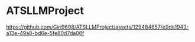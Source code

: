 # ATSLLMProject
https://github.com/Giri9608/ATSLLMProject/assets/129484657/e9de1943-a13e-49a8-bd6e-5fe80d7da06f
